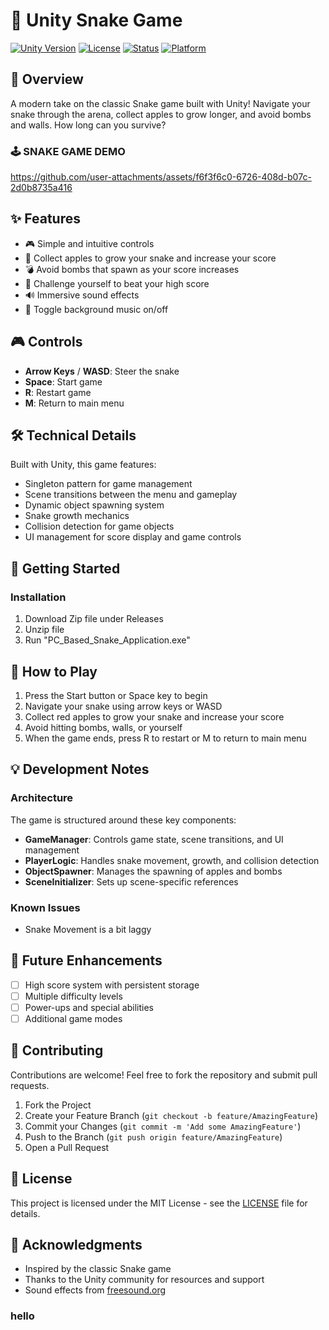 # 🐍 Unity Snake Game

[![Unity Version](https://img.shields.io/badge/Unity-2022.3%2B-blue.svg)](https://unity.com/)
[![License](https://img.shields.io/badge/License-MIT-green.svg)](LICENSE)
[![Status](https://img.shields.io/badge/Status-In%20Development-yellow.svg)](STATUS)
[![Platform](https://img.shields.io/badge/Platform-PC-orange.svg)](PLATFORM)

## 📖 Overview

A modern take on the classic Snake game built with Unity! Navigate your snake through the arena, collect apples to grow longer, and avoid bombs and walls. How long can you survive?

### 🕹️ SNAKE GAME DEMO
https://github.com/user-attachments/assets/f6f3f6c0-6726-408d-b07c-2d0b8735a416

## ✨ Features

- 🎮 Simple and intuitive controls
- 🍎 Collect apples to grow your snake and increase your score
- 💣 Avoid bombs that spawn as your score increases
- 🎯 Challenge yourself to beat your high score
- 🔊 Immersive sound effects
- 🎵 Toggle background music on/off

## 🎮 Controls

- **Arrow Keys** / **WASD**: Steer the snake
- **Space**: Start game
- **R**: Restart game
- **M**: Return to main menu

## 🛠️ Technical Details

Built with Unity, this game features:

- Singleton pattern for game management
- Scene transitions between the menu and gameplay
- Dynamic object spawning system
- Snake growth mechanics
- Collision detection for game objects
- UI management for score display and game controls

## 🚀 Getting Started

### Installation

1. Download Zip file under Releases
2. Unzip file
3. Run "PC_Based_Snake_Application.exe"

## 🎯 How to Play

1. Press the Start button or Space key to begin
2. Navigate your snake using arrow keys or WASD
3. Collect red apples to grow your snake and increase your score
4. Avoid hitting bombs, walls, or yourself
5. When the game ends, press R to restart or M to return to main menu

## 💡 Development Notes

### Architecture

The game is structured around these key components:

- **GameManager**: Controls game state, scene transitions, and UI management
- **PlayerLogic**: Handles snake movement, growth, and collision detection
- **ObjectSpawner**: Manages the spawning of apples and bombs
- **SceneInitializer**: Sets up scene-specific references

### Known Issues

- Snake Movement is a bit laggy

## 📝 Future Enhancements

- [ ] High score system with persistent storage
- [ ] Multiple difficulty levels
- [ ] Power-ups and special abilities
- [ ] Additional game modes

## 🤝 Contributing

Contributions are welcome! Feel free to fork the repository and submit pull requests.

1. Fork the Project
2. Create your Feature Branch (`git checkout -b feature/AmazingFeature`)
3. Commit your Changes (`git commit -m 'Add some AmazingFeature'`)
4. Push to the Branch (`git push origin feature/AmazingFeature`)
5. Open a Pull Request

## 📄 License

This project is licensed under the MIT License - see the [LICENSE](LICENSE) file for details.

## 👏 Acknowledgments

- Inspired by the classic Snake game
- Thanks to the Unity community for resources and support
- Sound effects from [freesound.org](https://freesound.org/)

### hello


  
